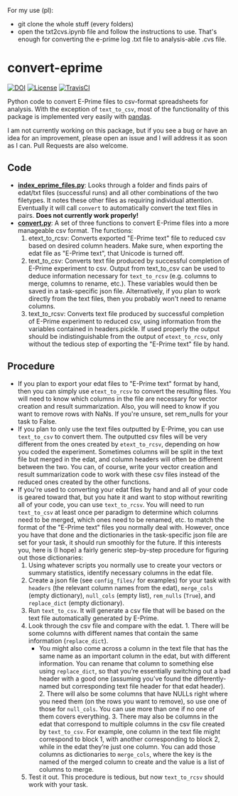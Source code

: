 For my use (pl):
- git clone the whole stuff (every folders)
- open the txt2cvs.ipynb file and follow the instructions to use. That's enough for converting the e-prime log .txt file to analysis-able .cvs file.



convert-eprime
==============

[![DOI](https://zenodo.org/badge/22659183.svg)](https://zenodo.org/badge/latestdoi/22659183)
[![License](https://img.shields.io/badge/License-MIT-blue.svg)](https://opensource.org/licenses/MIT)
[![TravisCI](https://travis-ci.org/tsalo/convert-eprime.svg?branch=master)](https://travis-ci.org/tsalo/convert-eprime)

Python code to convert E-Prime files to csv-format spreadsheets for analysis. With the exception of `text_to_csv`, most of the functionality of this package is implemented very easily with [pandas](http://pandas.pydata.org).

I am not currently working on this package, but if you see a bug or have an idea for an improvement, please open an issue and I will address it as soon as I can. Pull Requests are also welcome.


## Code
- [**index_eprime_files.py**](convert_eprime/index_eprime_files.py): Looks through a folder and finds pairs of edat/txt files (successful runs) and all other combinations of the two filetypes. It notes these other files as requiring individual attention. Eventually it will call `convert` to automatically convert the text files in pairs. **Does not currently work properly!**
- [**convert.py**](convert_eprime/convert.py): A set of three functions to convert E-Prime files into a more manageable csv format. The functions:
  1.  etext_to_rcsv: Converts exported "E-Prime text" file to reduced csv based on desired column headers. Make sure, when exporting the edat file as "E-Prime text", that Unicode is turned off.
  2.  text_to_csv: Converts text file produced by successful completion of E-Prime experiment to csv. Output from text_to_csv can be used to deduce information necessary for `text_to_rcsv` (e.g. columns to merge, columns to rename, etc.). These variables would then be saved in a task-specific json file. Alternatively, if you plan to work directly from the text files, then you probably won't need to rename columns.
  3.  text_to_rcsv: Converts text file produced by successful completion of E-Prime experiment to reduced csv, using information from the variables contained in headers.pickle. If used properly the output should be indistinguishable from the output of `etext_to_rcsv`, only without the tedious step of exporting the "E-Prime text" file by hand.

## Procedure
- If you plan to export your edat files to "E-Prime text" format by hand, then you can simply use `etext_to_rcsv` to convert the resulting files. You will need to know which columns in the file are necessary for vector creation and result summarization. Also, you will need to know if you want to remove rows with NaNs. If you're unsure, set rem_nulls for your task to False.
- If you plan to only use the text files outputted by E-Prime, you can use `text_to_csv` to convert them. The outputted csv files will be very different from the ones created by `etext_to_rcsv`, depending on how you coded the experiment. Sometimes columns will be split in the text file but merged in the edat, and column headers will often be different between the two. You can, of course, write your vector creation and result summarization code to work with these csv files instead of the reduced ones created by the other functions.
- If you're used to converting your edat files by hand and all of your code is geared toward that, but you hate it and want to stop without rewriting all of your code, you can use `text_to_rcsv`. You will need to run `text_to_csv` at least once per paradigm to determine which columns need to be merged, which ones need to be renamed, etc. to match the format of the "E-Prime text" files you normally deal with. However, once you have that done and the dictionaries in the task-specific json file are set for your task, it should run smoothly for the future. If this interests you, here is (I hope) a fairly generic step-by-step procedure for figuring out those dictionaries:
    1. Using whatever scripts you normally use to create your vectors or summary statistics, identify necessary columns in the edat file.
    2. Create a json file (see `config_files/` for examples) for your task with `headers` (the relevant column names from the edat), `merge_cols` (empty dictionary), `null_cols` (empty list), `rem_nulls` (`True`), and `replace_dict` (empty dictionary).
    3. Run `text_to_csv`. It will generate a csv file that will be based on the text file automatically generated by E-Prime.
    4. Look through the csv file and compare with the edat.
      1. There will be some columns with different names that contain the same information (`replace_dict`).
        * You might also come across a column in the text file that has the same name as an important column in the edat, but with different information. You can rename that column to something else using `replace_dict`, so that you’re essentially switching out a bad header with a good one (assuming you’ve found the differently-named but corresponding text file header for that edat header).
      2. There will also be some columns that have NULLs right where you need them (on the rows you want to remove), so use one of those for `null_cols`. You can use more than one if no one of them covers everything.
      3. There may also be columns in the edat that correspond to multiple columns in the csv file created by `text_to_csv`. For example, one column in the text file might correspond to block 1, with another corresponding to block 2, while in the edat they’re just one column. You can add those columns as dictionaries to `merge_cols`, where the key is the named of the merged column to create and the value is a list of columns to merge.
    5. Test it out. This procedure is tedious, but now `text_to_rcsv` should work with your task.
